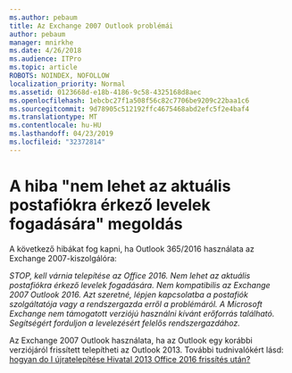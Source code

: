 ```yaml
---
ms.author: pebaum
title: Az Exchange 2007 Outlook problémái
author: pebaum
manager: mnirkhe
ms.date: 4/26/2018
ms.audience: ITPro
ms.topic: article
ROBOTS: NOINDEX, NOFOLLOW
localization_priority: Normal
ms.assetid: 0123668d-e18b-4186-9c58-4325168d8aec
ms.openlocfilehash: 1ebcbc27f1a508f56c82c7706be9209c22baa1c6
ms.sourcegitcommit: 9d78905c512192ffc4675468abd2efc5f2e4baf4
ms.translationtype: MT
ms.contentlocale: hu-HU
ms.lasthandoff: 04/23/2019
ms.locfileid: "32372814"
---
```

# <a name="solution-for-error-you-wont-be-able-to-receive-mail-from-a-current-mailbox"></a>A hiba "nem lehet az aktuális postafiókra érkező levelek fogadására" megoldás
A következő hibákat fog kapni, ha Outlook 365/2016 használata az Exchange 2007-kiszolgálóra:

*STOP, kell várnia telepítése az Office 2016. Nem lehet az aktuális postafiókra érkező levelek fogadására. Nem kompatibilis az Exchange 2007 Outlook 2016. Azt szeretné, lépjen kapcsolatba a postafiók szolgáltatója vagy a rendszergazda erről a problémáról. A Microsoft Exchange nem támogatott verziójú használni kívánt erőforrás található. Segítségért forduljon a levelezésért felelős rendszergazdához.*

Az Exchange 2007 Outlook használata, ha az Outlook egy korábbi verziójáról frissített telepítheti az Outlook 2013. További tudnivalókért lásd: [hogyan do I újratelepítése Hivatal 2013 Office 2016 frissítés után?](https://support.office.com/article/a6ca92f4-cbb4-4609-9fdb-f8d3dd6812f3)
